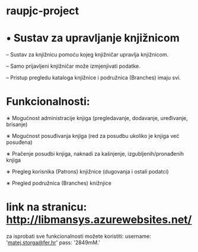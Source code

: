 # raupjc-project

# • Sustav za upravljanje knjižnicom

– Sustav za knjižnicu pomoću kojeg  knjižničar upravlja knjižnicom.

– Samo prijavljeni knjižničar može izmjenjivati podatke.

– Pristup pregledu kataloga knjižnice i podružnica (Branches) imaju svi.


# Funkcionalnosti:
∗ Mogućnost administracije knjiga (pregledavanje, dodavanje, uređivanje, brisanje)

∗ Mogućnost posuđivanja knjiga (red za posudbu ukoliko je knjiga već posuđena)

∗ Pračenje posudbi knjiga, naknadi za kašnjenje, izgubljenih/pronađenih knjiga

∗ Pregleg korisnika (Patrons) knjižnice (dugovanja i ostali podatci)

∗ Pregled podružnica (Branches) knižnjice


# link na stranicu: http://libmansys.azurewebsites.net/
za isprobati sve funkcionalnosti možete koristiti: 
        username: 'matej.storga@fer.hr'
        pass: '2849mM.'
